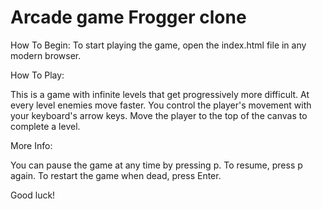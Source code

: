 # Arcade game Frogger clone


How To Begin:
To start playing the game, open the index.html file in any modern browser.

How To Play:

This is a game with infinite levels that get progressively more difficult.
At every level enemies move faster. You control the player's movement with
your keyboard's arrow keys. Move the player to the top of the canvas to
complete a level.

More Info:

You can pause the game at any time by pressing p. To resume, press p again.
To restart the game when dead, press Enter.

Good luck!

